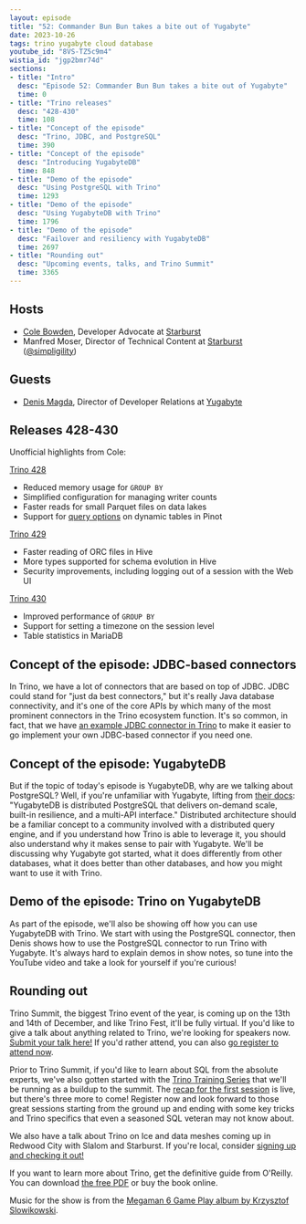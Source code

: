 ```yaml
---
layout: episode
title: "52: Commander Bun Bun takes a bite out of Yugabyte"
date: 2023-10-26
tags: trino yugabyte cloud database
youtube_id: "8VS-TZ5c9m4"
wistia_id: "jgp2bmr74d"
sections:
- title: "Intro"
  desc: "Episode 52: Commander Bun Bun takes a bite out of Yugabyte"
  time: 0
- title: "Trino releases"
  desc: "428-430"
  time: 108
- title: "Concept of the episode"
  desc: "Trino, JDBC, and PostgreSQL"
  time: 390
- title: "Concept of the episode"
  desc: "Introducing YugabyteDB"
  time: 848
- title: "Demo of the episode"
  desc: "Using PostgreSQL with Trino"
  time: 1293
- title: "Demo of the episode"
  desc: "Using YugabyteDB with Trino"
  time: 1796
- title: "Demo of the episode"
  desc: "Failover and resiliency with YugabyteDB"
  time: 2697
- title: "Rounding out"
  desc: "Upcoming events, talks, and Trino Summit"
  time: 3365
---
```


## Hosts

* [Cole Bowden](https://www.linkedin.com/in/cole-m-bowden), Developer Advocate
  at [Starburst](https://starburst.io)
* Manfred Moser, Director of Technical Content at
  [Starburst](https://starburst.io)
  ([@simpligility](https://twitter.com/simpligility))

## Guests

* [Denis Magda](https://www.linkedin.com/in/dmagda/), Director of Developer
  Relations at [Yugabyte](https://www.yugabyte.com/)

## Releases 428-430

Unofficial highlights from Cole:

[Trino 428](https://trino.io/docs/current/release/release-428.html)

* Reduced memory usage for `GROUP BY`
* Simplified configuration for managing writer counts
* Faster reads for small Parquet files on data lakes
* Support for [query options](https://docs.pinot.apache.org/users/user-guide-query/query-options)
  on dynamic tables in Pinot

[Trino 429](https://trino.io/docs/current/release/release-429.html)

* Faster reading of ORC files in Hive
* More types supported for schema evolution in Hive
* Security improvements, including logging out of a session with the Web UI

[Trino 430](https://trino.io/docs/current/release/release-430.html)

* Improved performance of `GROUP BY`
* Support for setting a timezone on the session level
* Table statistics in MariaDB

## Concept of the episode: JDBC-based connectors

In Trino, we have a lot of connectors that are based on top of JDBC. JDBC could
stand for "just da best connectors," but it's really Java database connectivity,
and it's one of the core APIs by which many of the most prominent connectors in
the Trino ecosystem function. It's so common, in fact, that we have
[an example JDBC connector in Trino](/docs/current/develop/example-jdbc.html) to
make it easier to go implement your own JDBC-based connector if you need one.

## Concept of the episode: YugabyteDB

But if the topic of today's episode is YugabyteDB, why are we talking about
PostgreSQL? Well, if you're unfamiliar with Yugabyte, lifting from
[their docs](https://docs.yugabyte.com/): "YugabyteDB is distributed PostgreSQL
that delivers on-demand scale, built-in resilience, and a multi-API interface."
Distributed architecture should be a familiar concept to a community involved
with a distributed query engine, and if you understand how Trino is able to
leverage it, you should also understand why it makes sense to pair with
Yugabyte. We'll be discussing why Yugabyte got started, what it does differently
from other databases, what it does better than other databases, and how you
might want to use it with Trino.

## Demo of the episode: Trino on YugabyteDB

As part of the episode, we'll also be showing off how you can use YugabyteDB 
with Trino. We start with using the PostgreSQL connector, then Denis shows how 
to use the PostgreSQL connector to run Trino with Yugabyte. It's always hard to
explain demos in show notes, so tune into the YouTube video and take a look for
yourself if you're curious!

## Rounding out

Trino Summit, the biggest Trino event of the year, is coming up on the 13th and
14th of December, and like Trino Fest, it'll be fully virtual. If you'd like to
give a talk about anything related to Trino, we're looking for speakers now.
[Submit your talk here!](https://sessionize.com/trino-summit-2023/) If you'd
rather attend, you can also
[go register to attend now](https://www.starburst.io/info/trinosummit2023/?utm_source=trino&utm_medium=website&utm_campaign=NORAM-FY24-Q4-EV-Trino-Summit-2023&utm_content=tcb).

Prior to Trino Summit, if you'd like to learn about SQL from the absolute
experts, we've also gotten started with the
[Trino Training Series]({{site.baseurl}}/blog/2023/09/27/training-series)
that we'll be running as a buildup to the summit. The
[recap for the first session]({{site.baseurl}}/blog/2023/10/18/sql-training-1)
is live, but there's three more to come! Register now and look forward
to those great sessions starting from the ground up and ending with some key
tricks and Trino specifics that even a seasoned SQL veteran may not know about.

We also have a talk about Trino on Ice and data meshes coming up in Redwood City
with Slalom and Starburst. If you're local, consider
[signing up and checking it out!](https://go.slalom.com/starburstnorcal)

If you want to learn more about Trino, get the definitive guide from
O'Reilly. You can download
[the free PDF](https://www.starburst.io/info/oreilly-trino-guide/) or
buy the book online.

Music for the show is from the [Megaman 6 Game Play album by Krzysztof
Slowikowski](https://krzysztofslowikowski.bandcamp.com/album/mega-man-6-gp).